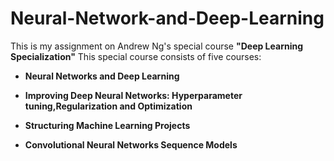 # Neural-Network-and-Deep-Learning
This is my assignment on Andrew Ng's special course **"Deep Learning Specialization"** This special course consists of five courses:

* **Neural Networks and Deep Learning**

* **Improving Deep Neural Networks: Hyperparameter tuning,Regularization and Optimization**

* **Structuring Machine Learning Projects**

* **Convolutional Neural Networks Sequence Models**
